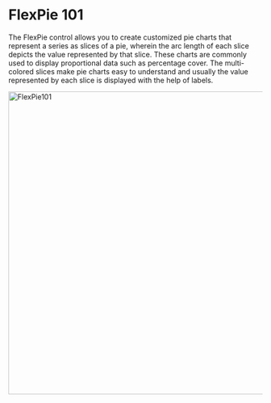 FlexPie 101
=============

The FlexPie control allows you to create customized pie charts that represent a series as slices of a pie, wherein the arc length of each slice depicts the value represented by that slice. These charts are commonly used to display proportional data such as percentage cover. The multi-colored slices make pie charts easy to understand and usually the value represented by each slice is displayed with the help of labels.

<img src="http://www.componentone.com/newimages/Products/ScreenShots/Xuni/FlexPie/FlexPie101.png" alt="FlexPie101" style="width: 600px;"/>